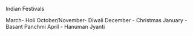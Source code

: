 Indian Festivals

March- Holi
October/November- Diwali
December - Christmas
January - Basant Panchmi
April - Hanuman Jyanti
